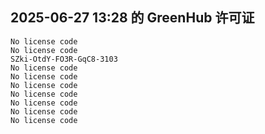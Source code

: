 ## 2025-06-27 13:28 的 GreenHub 许可证
```
No license code
No license code
SZki-OtdY-FO3R-GqC8-3103
No license code
No license code
No license code
No license code
No license code
No license code
No license code
```
